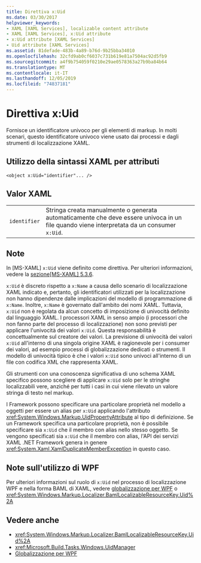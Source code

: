 ```yaml
---
title: Direttiva x:Uid
ms.date: 03/30/2017
helpviewer_keywords:
- XAML [XAML Services], localizable content attribute
- XAML [XAML Services], x:Uid attribute
- x:Uid attribute [XAML Services]
- Uid attribute [XAML Services]
ms.assetid: 81defade-483b-4a89-b76d-9b25bba34010
ms.openlocfilehash: 32cfd9ab0cf6037c731b619e81a7504ac92d5fb9
ms.sourcegitcommit: a4f9b754059f0210e29ae0578363a27b9ba84b64
ms.translationtype: MT
ms.contentlocale: it-IT
ms.lasthandoff: 12/05/2019
ms.locfileid: "74837181"
---
```

# <a name="xuid-directive"></a>Direttiva x:Uid
Fornisce un identificatore univoco per gli elementi di markup. In molti scenari, questo identificatore univoco viene usato dai processi e dagli strumenti di localizzazione XAML.  
  
## <a name="xaml-attribute-usage"></a>Utilizzo della sintassi XAML per attributi  
  
```xaml  
<object x:Uid="identifier"... />  
```  
  
## <a name="xaml-values"></a>Valor XAML  
  
|||  
|-|-|  
|`identifier`|Stringa creata manualmente o generata automaticamente che deve essere univoca in un file quando viene interpretata da un consumer `x:Uid`.|  
  
## <a name="remarks"></a>Note  
 In [MS-XAML] `x:Uid` viene definito come direttiva. Per ulteriori informazioni, vedere la [sezione\[MS-XAML\] 5.3.6](https://docs.microsoft.com/previous-versions/msp-n-p/ff650760(v=pandp.10)).  
  
 `x:Uid` è discreto rispetto a `x:Name` a causa dello scenario di localizzazione XAML indicato e, pertanto, gli identificatori utilizzati per la localizzazione non hanno dipendenze dalle implicazioni del modello di programmazione di `x:Name`. Inoltre, `x:Name` è governato dall'ambito dei nomi XAML. Tuttavia, `x:Uid` non è regolata da alcun concetto di imposizione di univocità definito dal linguaggio XAML. I processori XAML in senso ampio (i processori che non fanno parte del processo di localizzazione) non sono previsti per applicare l'univocità dei valori `x:Uid`. Questa responsabilità è concettualmente sul creatore dei valori. La previsione di univocità dei valori `x:Uid` all'interno di una singola origine XAML è ragionevole per i consumer dei valori, ad esempio processi di globalizzazione dedicati o strumenti. Il modello di univocità tipico è che i valori `x:Uid` sono univoci all'interno di un file con codifica XML che rappresenta XAML.  
  
 Gli strumenti con una conoscenza significativa di uno schema XAML specifico possono scegliere di applicare `x:Uid` solo per le stringhe localizzabili vere, anziché per tutti i casi in cui viene rilevato un valore stringa di testo nel markup.  
  
 I Framework possono specificare una particolare proprietà nel modello a oggetti per essere un alias per `x:Uid` applicando l'attributo <xref:System.Windows.Markup.UidPropertyAttribute> al tipo di definizione. Se un Framework specifica una particolare proprietà, non è possibile specificare sia `x:Uid` che il membro con alias nello stesso oggetto. Se vengono specificati sia `x:Uid` che il membro con alias, l'API dei servizi XAML .NET Framework genera in genere <xref:System.Xaml.XamlDuplicateMemberException> in questo caso.  
  
## <a name="wpf-usage-notes"></a>Note sull'utilizzo di WPF  
 Per ulteriori informazioni sul ruolo di `x:Uid` nel processo di localizzazione WPF e nella forma BAML di XAML, vedere [globalizzazione per WPF](../wpf/advanced/globalization-for-wpf.md) o <xref:System.Windows.Markup.Localizer.BamlLocalizableResourceKey.Uid%2A>  
  
## <a name="see-also"></a>Vedere anche

- <xref:System.Windows.Markup.Localizer.BamlLocalizableResourceKey.Uid%2A>
- <xref:Microsoft.Build.Tasks.Windows.UidManager>
- [Globalizzazione per WPF](../wpf/advanced/globalization-for-wpf.md)
